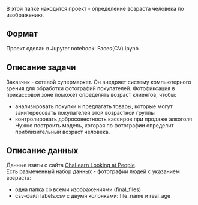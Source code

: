 В этой папке находится проект - определение возраста человека по изображению.

## Формат

Проект сделан в Jupyter notebook: Faces(CV).ipynb

## Описание задачи

Заказчик - сетевой супермаркет.
Он внедряет систему компьютерного зрения для обработки фотографий покупателей.
Фотофиксация в прикассовой зоне поможет определять возраст клиентов, чтобы:
-	анализировать покупки и предлагать товары, которые могут заинтересовать покупателей этой возрастной группы
-	контролировать добросовестность кассиров при продаже алкоголя
Нужно построить модель, которая по фотографии определит приблизительный возраст человека.

## Описание данных

Данные взяты с сайта [ChaLearn Looking at People](https://chalearnlap.cvc.uab.cat/dataset/26/description/).\
Есть размеченный набор данных - фотографии людей с указанием возраста:
-	одна папка со всеми изображениями (final_files)
-	csv-файл labels.csv с двумя колонками: file_name и real_age
